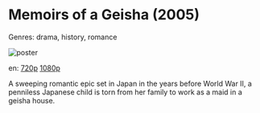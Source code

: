 # Memoirs of a Geisha (2005)

Genres: drama, history, romance

![poster](http://image.tmdb.org/t/p/w500/rhqL5iuhfwtDnpwMYAY2iuNZbxo.jpg)

en:
  [720p](magnet:?xt=urn:btih:38F734616C39F1DE9584CE093504B063AAD959E2&tr=udp://glotorrents.pw:6969/announce&tr=udp://tracker.opentrackr.org:1337/announce&tr=udp://torrent.gresille.org:80/announce&tr=udp://tracker.openbittorrent.com:80&tr=udp://tracker.coppersurfer.tk:6969&tr=udp://tracker.leechers-paradise.org:6969&tr=udp://p4p.arenabg.ch:1337&tr=udp://tracker.internetwarriors.net:1337)
  [1080p](magnet:?xt=urn:btih:C1E544E40960A747A0C71F0EFD6B577EB05DD55E&tr=udp://glotorrents.pw:6969/announce&tr=udp://tracker.opentrackr.org:1337/announce&tr=udp://torrent.gresille.org:80/announce&tr=udp://tracker.openbittorrent.com:80&tr=udp://tracker.coppersurfer.tk:6969&tr=udp://tracker.leechers-paradise.org:6969&tr=udp://p4p.arenabg.ch:1337&tr=udp://tracker.internetwarriors.net:1337)
  


A sweeping romantic epic set in Japan in the years before World War II, a penniless Japanese child is torn from her family to work as a maid in a geisha house.